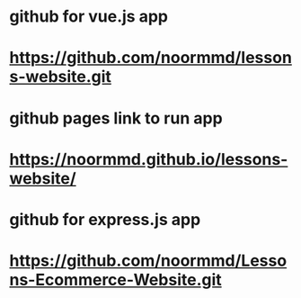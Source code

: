 # github for vue.js app
# https://github.com/noormmd/lessons-website.git

# github pages link to run app
# https://noormmd.github.io/lessons-website/

# github for express.js app
# https://github.com/noormmd/Lessons-Ecommerce-Website.git

